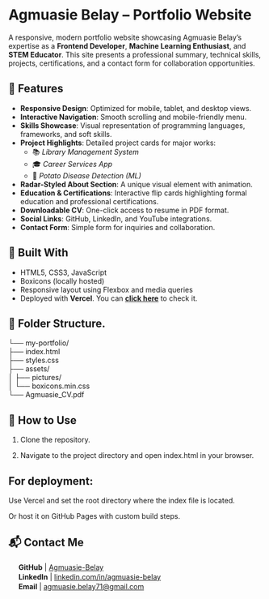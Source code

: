 # Agmuasie Belay – Portfolio Website

A responsive, modern portfolio website showcasing Agmuasie Belay’s expertise as a **Frontend Developer**, **Machine Learning Enthusiast**, and **STEM Educator**. This site presents a professional summary, technical skills, projects, certifications, and a contact form for collaboration opportunities.

## 🚀 Features

- **Responsive Design**: Optimized for mobile, tablet, and desktop views.
- **Interactive Navigation**: Smooth scrolling and mobile-friendly menu.
- **Skills Showcase**: Visual representation of programming languages, frameworks, and soft skills.
- **Project Highlights**: Detailed project cards for major works:
  - 📚 *Library Management System*
  - 🎓 *Career Services App*
  - 🌿 *Potato Disease Detection (ML)*
- **Radar-Styled About Section**: A unique visual element with animation.
- **Education & Certifications**: Interactive flip cards highlighting formal education and professional certifications.
- **Downloadable CV**: One-click access to resume in PDF format.
- **Social Links**: GitHub, LinkedIn, and YouTube integrations.
- **Contact Form**: Simple form for inquiries and collaboration.

## 🧰 Built With

- HTML5, CSS3, JavaScript
- Boxicons (locally hosted)
- Responsive layout using Flexbox and media queries
- Deployed with **Vercel**. You can [**click here**](https://portfolio-agmuasie.vercel.app/) to check it.

## 📂 Folder Structure.

 └── my-portfolio/<br>
 ├── index.html<br>
 ├── styles.css<br>
 ├── assets/<br>
 │ ├── pictures/<br>
 │ └── boxicons.min.css<br>
 └── Agmuasie_CV.pdf<br>

## 📌 How to Use

1. Clone the repository.

2. Navigate to the project directory and open index.html in your browser.

## For deployment:

  Use Vercel and set the root directory where the index file is located.

  Or host it on GitHub Pages with custom build steps.

## 📬 Contact Me

<img src="https://boxicons.com/static/img/favicon.ico" width="16"/> **GitHub** | [Agmuasie-Belay](https://github.com/Agmuasie-Belay) <br>
<img src="https://boxicons.com/static/img/favicon.ico" width="16"/> **LinkedIn** | [linkedin.com/in/agmuasie-belay](https://linkedin.com/in/agmuasie-belay) <br>
<img src="https://boxicons.com/static/img/favicon.ico" width="16"/> **Email** | [agmuasie.belay71@gmail.com](mailto:agmuasie.belay71@gmail.com) <br>
